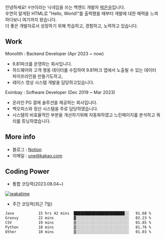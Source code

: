 안녕하세요! `우연`이라는 닉네임을 쓰는 백엔드 개발자 [박은우](https://dev-wooyeon.github.io/quiz-app/)입니다.  
우연히 알게된 HTML로 "Hello, World!"를 출력했을 때부터 개발에 대한 매력을 느껴 하다보니 여기까지 왔습니다.   
더 좋은 개발자로서 성장하기 위해 학습하고, 경험하고, 노력하고 있습니다.


## Work
Monolith : Backend Developer (Apr 2023 ~ now)
- 9.81파크를 운영하는 회사입니다.
- 하드웨어와 고객 행동 데이터를 수집하여 9.81파크 앱에서 노출될 수 있는 데이터 파이프라인을 만들기도하고,
- 레이스 영상 시스템 개발을 담당하고있습니다.

Eximbay  : Software Developer (Dec 2019 ~ Mar 2023)
- 온라인 PG 결제 솔루션을 제공하는 회사입니다.
- 백오피스와 정산 시스템을 주로 담당하였습니다.
- 시스템의 비효율적인 부분을 개선하기위해 자동화하였고 느린페이지를 분석하고 쿼리를 튜닝하였습니다.

## More info
- 블로그 : [Notion](https://notion-blog-ieunune.vercel.app)
- 이메일 : une@kakao.com

## Coding Power
- 통합 코딩력(2023.08.04~)

[![wakatime](https://wakatime.com/badge/user/099dd627-fdab-4072-b87a-fa91c7a76d8d.svg?style=for-the-badge)](https://wakatime.com/@099dd627-fdab-4072-b87a-fa91c7a76d8d)

- 주간 코딩력(최근 7일)

<!--START_SECTION:waka-->

```txt
Java           15 hrs 42 mins  ███████████████████████░░   91.68 %
Groovy         22 mins         ▓░░░░░░░░░░░░░░░░░░░░░░░░   02.23 %
CSV            19 mins         ▒░░░░░░░░░░░░░░░░░░░░░░░░   01.85 %
Python         18 mins         ▒░░░░░░░░░░░░░░░░░░░░░░░░   01.76 %
Other          10 mins         ▒░░░░░░░░░░░░░░░░░░░░░░░░   01.03 %
```

<!--END_SECTION:waka-->
